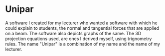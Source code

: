 Unipar
======

A software I created for my lecturer who wanted a software with which he could explain to students, the normal and tangential forces that are applied on a beam. The software also depicts graphs of the same. The 3D projection equations used, are ones I derived myself, using trignometry rules. The name "Unipar" is a combination of my name and the name of my lecturer.
